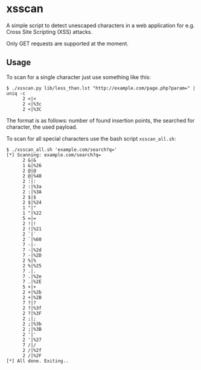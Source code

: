 # xsscan
A simple script to detect unescaped characters in a web application for e.g. Cross Site Scripting (XSS) attacks.

Only GET requests are supported at the moment.

## Usage
To scan for a single character just use something like this:

```
$ ./xsscan.py lib/less_than.lst "http://example.com/page.php?param=" | uniq -c
      2 <|<
      2 <|%3c
      2 <|%3C 
```
The format is as follows: number of found insertion points, the searched for character, the used payload.

To scan for all special characters use the bash script `xsscan_all.sh`:

```
$ ./xsscan_all.sh 'example.com/search?q='
[*] Scanning: example.com/search?q=
      2 &|&
      1 &|%26
      2 @|@
      2 @|%40
      2 :|:
      2 :|%3a
      2 :|%3A
      2 $|$
      2 $|%24
      1 "|"
      1 "|%22
      5 =|=
      2 !|!
      2 !|%21
      2 `|`
      2 `|%60
      7 -|-
      7 -|%2d
      7 -|%2D
      2 %|%
      2 %|%25
      7 .|.
      7 .|%2e
      7 .|%2E
      5 +|+
      2 +|%2b
      2 +|%2B
      7 ?|?
      2 ?|%3f
      2 ?|%3F
      2 ;|;
      2 ;|%3b
      2 ;|%3B
      2 '|'
      2 '|%27
      7 /|/
      2 /|%2f
      2 /|%2F
[*] All done. Exiting..
```
